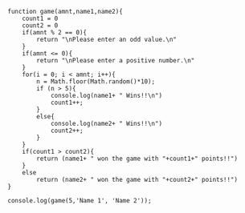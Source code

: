     function game(amnt,name1,name2){
        count1 = 0
        count2 = 0
        if(amnt % 2 == 0){
            return "\nPlease enter an odd value.\n"
        }
        if(amnt <= 0){
            return "\nPlease enter a positive number.\n"
        }
        for(i = 0; i < amnt; i++){
            n = Math.floor(Math.random()*10);
            if (n > 5){
                console.log(name1+ " Wins!!\n") 
                count1++;
            }
            else{
                console.log(name2+ " Wins!!\n")
                count2++;
            }
        }
        if(count1 > count2){
            return (name1+ " won the game with "+count1+" points!!")
        }
        else
            return (name2+ " won the game with "+count2+" points!!")
    }

    console.log(game(5,'Name 1', 'Name 2'));
